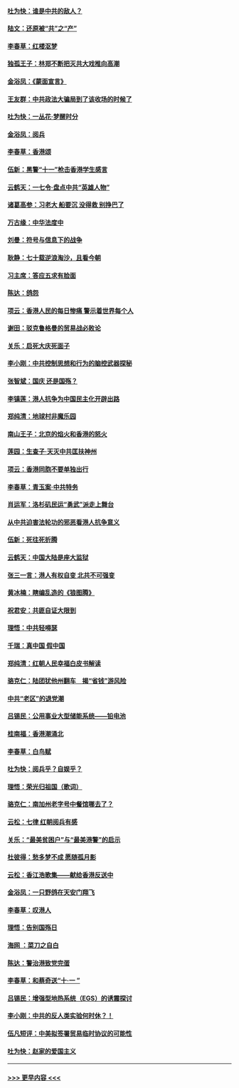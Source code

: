#### [吐为快：谁是中共的敌人？](../pages/nsc993/n11570817.md?t=10052244) 
#### [陆文：还原被“共”之“产”](../pages/nsc993/n11570798.md?t=10052244) 
#### [李春草：红楼沤梦](../pages/nsc993/n11569673.md?t=10052244) 
#### [独孤王子：林郑不断把灭共大戏推向高潮](../pages/nsc993/n11569381.md?t=10052244) 
#### [金浴凤：《蒙面宣言》](../pages/nsc993/n11569368.md?t=10052244) 
#### [王友群：中共政法大骗局到了该收场的时候了](../pages/nsc993/n11568940.md?t=10052244) 
#### [吐为快：一丛花‧梦醒时分](../pages/nsc993/n11567491.md?t=10052244) 
#### [金浴凤：阅兵](../pages/nsc993/n11567454.md?t=10052244) 
#### [李春草：香港颂](../pages/nsc993/n11567444.md?t=10052244) 
#### [伍新：黑警“十一”枪击香港学生感言](../pages/nsc993/n11567426.md?t=10052244) 
#### [云鹤天：一七令‧盘点中共“英雄人物”](../pages/nsc993/n11567091.md?t=10052244) 
#### [诸葛高参：习老大 船要沉 没得救 别挣巴了](../pages/nsc993/n11566976.md?t=10052244) 
#### [万古缘：中华法度中](../pages/nsc993/n11566726.md?t=10052244) 
#### [刘曼：符号与信息下的战争](../pages/nsc993/n11564655.md?t=10052244) 
#### [耿静：七十载逆浪淘沙，且看今朝](../pages/nsc993/n11564520.md?t=10052244) 
#### [习主席：答应五求有脸面](../pages/nsc993/n11563953.md?t=10052244) 
#### [陈达：鸽怨](../pages/nsc993/n11561879.md?t=10052244) 
#### [项云：香港人民的每日惨痛  警示着世界每个人](../pages/nsc993/n11559273.md?t=10052244) 
#### [谢田：驳克鲁格曼的贸易战必败论](../pages/nsc993/n11555840.md?t=10052244) 
#### [关乐：启死大庆死面子](../pages/nsc993/n11556823.md?t=10052244) 
#### [李小刚：中共控制思想和行为的脑控武器探秘](../pages/nsc993/n11556776.md?t=10052244) 
#### [张智斌：国庆  还是国殇？](../pages/nsc993/n11556617.md?t=10052244) 
#### [李镇莲：港人抗争为中国民主化开辟出路](../pages/nsc993/n11556570.md?t=10052244) 
#### [郑纯清：地球村非魔乐园](../pages/nsc993/n11555415.md?t=10052244) 
#### [南山王子：北京的焰火和香港的怒火](../pages/nsc993/n11555318.md?t=10052244) 
#### [莲园：生查子·天灭中共匡扶神州](../pages/nsc993/n11555302.md?t=10052244) 
#### [项云：香港同胞不要单独出行](../pages/nsc993/n11555276.md?t=10052244) 
#### [李春草：青玉案‧中共特务](../pages/nsc993/n11552356.md?t=10052244) 
#### [肖运军：洛杉矶民运“勇武”派走上舞台](../pages/nsc993/n11551595.md?t=10052244) 
#### [从中共迫害法轮功的邪恶看港人抗争意义](../pages/nsc993/n11540858.md?t=10052244) 
#### [伍新：死往死折腾](../pages/nsc993/n11550174.md?t=10052244) 
#### [云鹤天：中国大陆是座大监狱](../pages/nsc993/n11550155.md?t=10052244) 
#### [张三一言：港人有权自变 北共不可强变](../pages/nsc993/n11550132.md?t=10052244) 
#### [黄冰楠：瞎编乱造的《狼图腾》](../pages/nsc993/n11550082.md?t=10052244) 
#### [祝君安：共匪自证大限到](../pages/nsc993/n11550041.md?t=10052244) 
#### [理悟：中共轻嘚瑟](../pages/nsc993/n11547978.md?t=10052244) 
#### [千瑞：真中国 假中国](../pages/nsc993/n11547865.md?t=10052244) 
#### [郑纯清：红朝人民幸福白皮书解读](../pages/nsc993/n11547499.md?t=10052244) 
#### [骆克仁：陆团犹他州翻车　揭“省钱”游风险](../pages/nsc993/n11546977.md?t=10052244) 
#### [中共“老区”的退党潮](../pages/nsc993/n11545995.md?t=10052244) 
#### [吕锡民：公用事业大型储能系统——铅电池](../pages/nsc993/n11545701.md?t=10052244) 
#### [桂南福：香港潮涌北](../pages/nsc993/n11545682.md?t=10052244) 
#### [李春草：白鸟赋](../pages/nsc993/n11545663.md?t=10052244) 
#### [吐为快：阅兵乎？自娱乎？](../pages/nsc993/n11545625.md?t=10052244) 
#### [理悟：荣光归祖国（歌词）](../pages/nsc993/n11545616.md?t=10052244) 
#### [骆克仁：南加州老字号中餐馆哪去了？](../pages/nsc993/n11545120.md?t=10052244) 
#### [云松：七律 红朝阅兵有感](../pages/nsc993/n11542394.md?t=10052244) 
#### [关乐：“最美贫困户”与“最美港警”的启示](../pages/nsc993/n11542252.md?t=10052244) 
#### [杜彼得：愁多梦不成 愿随孤月影](../pages/nsc993/n11540296.md?t=10052244) 
#### [云松：香江浩歌集——献给香港反送中](../pages/nsc993/n11540149.md?t=10052244) 
#### [金浴凤：一只野鸽在天安门翔飞](../pages/nsc993/n11540280.md?t=10052244) 
#### [李春草：叹港人](../pages/nsc993/n11540119.md?t=10052244) 
#### [理悟：告别国殇日](../pages/nsc993/n11539610.md?t=10052244) 
#### [海网 ：菜刀之自白](../pages/nsc993/n11539597.md?t=10052244) 
#### [陈达：警治港致党完蛋](../pages/nsc993/n11538127.md?t=10052244) 
#### [李春草：和蔡奇送“十·一 ”](../pages/nsc993/n11537810.md?t=10052244) 
#### [吕锡民：增强型地热系统（EGS）的诱震探讨](../pages/nsc993/n11537765.md?t=10052244) 
#### [李小刚：中共的反人类实验何时休？！](../pages/nsc993/n11537669.md?t=10052244) 
#### [伍凡短评：中美拟签署贸易临时协议的可能性](../pages/nsc993/n11536773.md?t=10052244) 
#### [吐为快：赵家的爱国主义](../pages/nsc993/n11536750.md?t=10052244) 

----
#### [ >>> 更早内容 <<< ](../indexes/nsc993-earlier.md)
